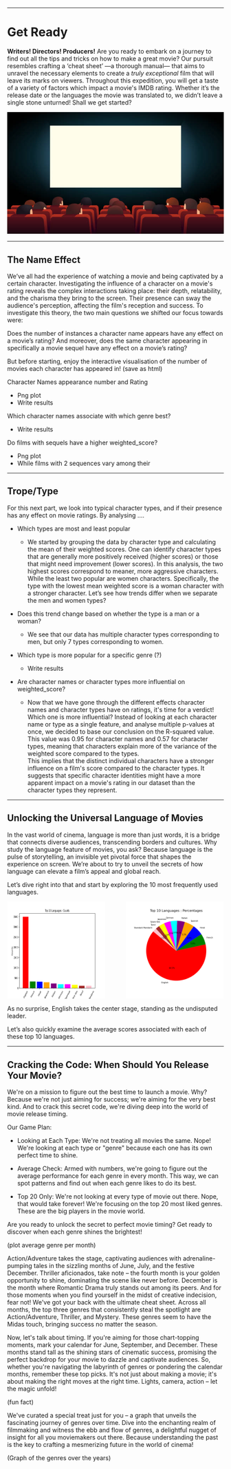 
---

# Get Ready

**Writers! Directors! Producers!** Are you ready to embark on a journey to find out all the tips and tricks on how to make a great movie? Our pursuit resembles crafting a ‘cheat sheet’ —a thorough manual— that aims to unravel the necessary elements to create a _truly exceptional_ film that will leave its marks on viewers. Throughout this expedition, you will get a taste of a variety of factors which impact a movie's IMDB rating. Whether it’s the release date or the languages the movie was translated to, we didn’t leave a single stone unturned! Shall we get started?


<p align="center">
  <img src="./assets/img/background-photo.jpeg" alt="">
</p>

---


## The Name Effect

We’ve all had the experience of watching a movie and being captivated by a certain character. Investigating the influence of a character on a movie's rating reveals the complex interactions taking place: their depth, relatability, and the charisma they bring to the screen. Their presence can sway the audience's perception, affecting the film's reception and success. To investigate this theory, the two main questions we shifted our focus towards were:

Does the number of instances a character name appears have any effect on a movie’s rating?
And moreover, does the same character appearing in specifically a movie sequel have any effect on a movie’s rating?

But before starting, enjoy the interactive visualisation of the number of movies each character has appeared in! (save as html)

Character Names appearance number and Rating
*   Png plot
*   Write results
  
Which character names associate with which genre best?
*   Write results
  
Do films with sequels have a higher weighted_score?
*   Png plot
*   While films with 2 sequences vary among their

---

## Trope/Type

For this next part, we look into typical character types, and if their presence has any effect on movie ratings. By analysing ….

*   Which types are most and least popular
    * We started by grouping the data by character type and calculating the mean of their weighted scores. One can identify character types that are generally more positively received (higher scores) or those that might need improvement (lower scores). In this analysis, the two highest scores correspond to meaner, more aggressive characters. While the least two popular are women characters. Specifically, the type with the lowest mean weighted score is a woman character with a stronger character. Let’s see how trends differ when we separate the men and women types?

*   Does this trend change based on whether the type is a man or a woman?
    * We see that our data has multiple character types corresponding to men, but only 7 types corresponding to women.

*   Which type is more popular for a specific genre (?)
    * Write results

*   Are character names or character types more influential on weighted_score?
    * Now that we have gone through the different effects character names and character types have on ratings, it's time for a verdict! Which one is more influential? Instead of looking at each character name or type as a single feature, and analyse multiple p-values at once, we decided to base our conclusion on the R-squared value. This value was 0.95 for character names and 0.57 for character types, meaning that characters explain more of the variance of the weighted score compared to the types.  
This implies that the distinct individual characters have a stronger influence on a film's score compared to the character types. It suggests that specific character identities might have a more apparent impact on a movie's rating in our dataset than the character types they represent.

--- 

## Unlocking the Universal Language of Movies

In the vast world of cinema, language is more than just words, it is a bridge that connects diverse audiences, transcending borders and cultures. Why study the language feature of movies, you ask? Because language is the pulse of storytelling, an invisible yet pivotal force that shapes the experience on screen. We’re about to try to unveil the secrets of how language can elevate a film’s appeal and global reach.


Let’s dive right into that and start by exploring the 10 most frequently used languages.


<div style="display: flex; justify-content: space-between;">
    <img src="./assets/img/language_count_top10.png" width="45%" />
    <img src="./assets/img/language_top10_pie.png" width="45%" />
</div>

As no surprise, English takes the center stage, standing as the undisputed leader.

Let’s also quickly examine the average scores associated with each of these top 10 languages.



---

## Cracking the Code: When Should You Release Your Movie?

We're on a mission to figure out the best time to launch a movie. Why? Because we're not just aiming for success; we're aiming for the very best kind. And to crack this secret code, we're diving deep into the world of movie release timing.

Our Game Plan:

*  Looking at Each Type: We're not treating all movies the same. Nope! We're looking at each type or "genre" because each one has its own perfect time to shine.

*  Average Check: Armed with numbers, we're going to figure out the average performance for each genre in every month. This way, we can spot patterns and find out when each genre likes to do its best.

*  Top 20 Only: We're not looking at every type of movie out there. Nope, that would take forever! We're focusing on the top 20 most liked genres. These are the big players in the movie world.

Are you ready to unlock the secret to perfect movie timing? Get ready to discover when each genre shines the brightest! 

(plot average genre per month)

Action/Adventure takes the stage, captivating audiences with adrenaline-pumping tales in the sizzling months of June, July, and the festive December. Thriller aficionados, take note – the fourth month is your golden opportunity to shine, dominating the scene like never before. December is the month where Romantic Drama truly stands out among its peers. 
And for those moments when you find yourself in the midst of creative indecision, fear not! We've got your back with the ultimate cheat sheet. Across all months, the top three genres that consistently steal the spotlight are Action/Adventure, Thriller, and Mystery. These genres seem to have the Midas touch, bringing success no matter the season.


Now, let's talk about timing. If you're aiming for those chart-topping moments, mark your calendar for June, September, and December. These months stand tall as the shining stars of cinematic success, promising the perfect backdrop for your movie to dazzle and captivate audiences.
So, whether you're navigating the labyrinth of genres or pondering the calendar months, remember these top picks. It's not just about making a movie; it's about making the right moves at the right time. Lights, camera, action – let the magic unfold!

(fun fact)

We've curated a special treat just for you – a graph that unveils the fascinating journey of genres over time. Dive into the enchanting realm of filmmaking and witness the ebb and flow of genres, a delightful nugget of insight for all you moviemakers out there. Because understanding the past is the key to crafting a mesmerizing future in the world of cinema! 

(Graph of the genres over the years)


